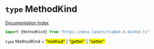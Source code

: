 # `type` MethodKind

[Documentation Index](../README.md)

```ts
import {MethodKind} from "https://deno.land/x/tsa@v0.0.44/mod.ts"
```

`type` MethodKind = <mark>"method"</mark> | <mark>"getter"</mark> | <mark>"setter"</mark>